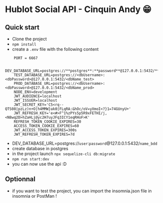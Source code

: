 # Hublot Social API - Cinquin Andy 😁

## Quick start
- Clone the project
- `npm install`
- create a `.env` file with the following content 
```
    PORT = 6667

    DEV_DATABASE_URL=postgres://**postgres**:**password**@127.0.0.1:5432/**hublotSocial**
    TEST_DATABASE_URL=postgres://<dbUsername>:<dbPassword>@127.0.0.1:5432/<dbName_test>
    PROD_DATABASE_URL=postgres://<dbUsername>:<dbPassword>@127.0.0.1:5432/<dbName_prod>
    NODE_ENV=development
    JWT_AUDIENCE=localhost
    JWT_ISSUER=localhost
    JWT_SECRET_KEY='C5<rq--QTS08|pzLz)n+O|h4MMW}ak0|FLqRA:&hOc/oV=yXmoI<?}1=74GUnyU+'
    JWT_REFRESH_KEY='e<#>F^1%zPYs5p5R9xFETHI/j,<N8wq2D>hZaHLj@yc2H7uyJFq3ICY1eqRHoF>K'
    REFRESH_TOKEN_COOKIE_EXPIRES=30
    ACCESS_TOKEN_COOKIE_EXPIRES=60
    JWT_ACCESS_TOKEN_EXPIRES=300s
    JWT_REFRESH_TOKEN_EXPIRES=7d

```
- DEV_DATABASE_URL=postgres://`user`:`password`@127.0.0.1:5432/`name_bdd`
- create database in postgres
- in the project launch `npx sequelize-cli db:migrate`
- `npm run start:dev`
- you can now use the api :D

## Optionnal
- if you want to test the project, you can import the insomnia.json file in insomnia or PostMan !
